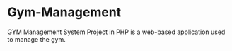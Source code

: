 # Gym-Management
GYM Management System Project in PHP is a web-based application used to manage the gym.
